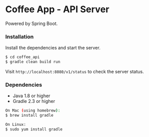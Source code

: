 # Coffee App - API Server

Powered by Spring Boot.

### Installation
Install the dependencies and start the server.

```sh
$ cd coffee_api
$ gradle clean build run
```

Visit `http://localhost:8080/v1/status` to check the server status.

### Dependencies
* Java 1.8 or higher
* Gradle 2.3 or higher
```sh
On Mac (using homebrew):
$ brew install gradle

On Linux:
$ sudo yum install gradle
```
